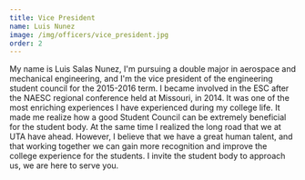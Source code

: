 ```yaml
---
title: Vice President
name: Luis Nunez
image: /img/officers/vice_president.jpg
order: 2
---
```


My name is Luis Salas Nunez, I'm pursuing a double major in aerospace and mechanical engineering, and I'm the vice president of the engineering student council for the 2015-2016 term. I became involved in the ESC after the NAESC regional conference held at Missouri, in 2014. It was one of the most enriching experiences I have experienced during my college life. It made me realize how a good Student Council can be extremely beneficial for the student body. At the same time I realized the long road that we at UTA have ahead. However, I believe that we have a great human talent, and that working together we can gain more recognition and improve the college experience for the students. I invite the student body to approach us, we are here to serve you.